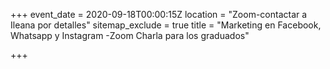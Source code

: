 +++
event_date = 2020-09-18T00:00:15Z
location = "Zoom-contactar a Ileana por detalles"
sitemap_exclude = true
title = "Marketing en Facebook, Whatsapp y Instagram -Zoom Charla para los graduados"

+++
